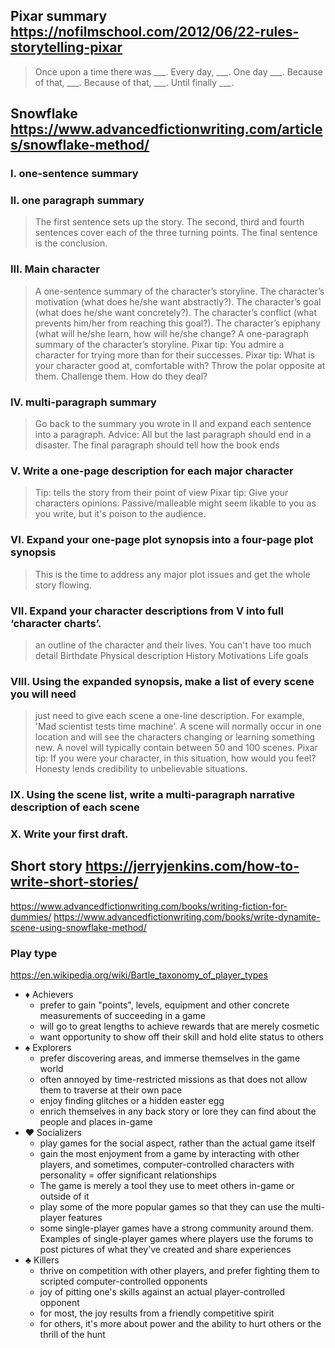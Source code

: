 ## Pixar summary https://nofilmschool.com/2012/06/22-rules-storytelling-pixar
> Once upon a time there was ___. Every day, ___. One day ___. Because of that, ___. Because of that, ___. Until finally ___.

## Snowflake https://www.advancedfictionwriting.com/articles/snowflake-method/
### I. one-sentence summary
### II. one paragraph summary
> The first sentence sets up the story.
> The second, third and fourth sentences cover each of the three turning points.
> The final sentence is the conclusion.
### III. Main character
> A one-sentence summary of the character’s storyline.
> The character’s motivation (what does he/she want abstractly?).
> The character’s goal (what does he/she want concretely?).
> The character’s conflict (what prevents him/her from reaching this goal?).
> The character’s epiphany (what will he/she learn, how will he/she change?
> A one-paragraph summary of the character’s storyline.
> Pixar tip: You admire a character for trying more than for their successes.
> Pixar tip: What is your character good at, comfortable with? Throw the polar opposite at them. Challenge them. How do they deal?
### IV. multi-paragraph summary
> Go back to the summary you wrote in II and expand each sentence into a paragraph.
> Advice: All but the last paragraph should end in a disaster. The final paragraph should tell how the book ends
### V. Write a one-page description for each major character
> Tip: tells the story from their point of view
> Pixar tip: Give your characters opinions. Passive/malleable might seem likable to you as you write, but it's poison to the audience.
### VI. Expand your one-page plot synopsis into a four-page plot synopsis
> This is the time to address any major plot issues and get the whole story flowing.
### VII. Expand your character descriptions from V into full ‘character charts’.
> an outline of the character and their lives. You can't have too much detail
> Birthdate
> Physical description
> History
> Motivations
> Life goals
### VIII. Using the expanded synopsis, make a list of every scene you will need
> just need to give each scene a one-line description. For example, 'Mad scientist tests time machine'.
> A scene will normally occur in one location and will see the characters changing or learning something new.
> A novel will typically contain between 50 and 100 scenes.
> Pixar tip: If you were your character, in this situation, how would you feel? Honesty lends credibility to unbelievable situations.
### IX. Using the scene list, write a multi-paragraph narrative description of each scene
### X. Write your first draft.


## Short story https://jerryjenkins.com/how-to-write-short-stories/


https://www.advancedfictionwriting.com/books/writing-fiction-for-dummies/
https://www.advancedfictionwriting.com/books/write-dynamite-scene-using-snowflake-method/



### Play type
https://en.wikipedia.org/wiki/Bartle_taxonomy_of_player_types

- ♦ Achievers
  - prefer to gain "points", levels, equipment and other concrete measurements of succeeding in a game
  - will go to great lengths to achieve rewards that are merely cosmetic
  - want opportunity to show off their skill and hold elite status to others
- ♠ Explorers
  - prefer discovering areas, and immerse themselves in the game world
  - often annoyed by time-restricted missions as that does not allow them to traverse at their own pace
  - enjoy finding glitches or a hidden easter egg
  - enrich themselves in any back story or lore they can find about the people and places in-game
- ♥ Socializers
  - play games for the social aspect, rather than the actual game itself
  - gain the most enjoyment from a game by interacting with other players, and sometimes, computer-controlled characters with personality = offer significant relationships
  - The game is merely a tool they use to meet others in-game or outside of it
  - play some of the more popular games so that they can use the multi-player features
  - some single-player games have a strong community around them. Examples of single-player games where players use the forums to post pictures of what they've created and share experiences
- ♣ Killers
  - thrive on competition with other players, and prefer fighting them to scripted computer-controlled opponents
  - joy of pitting one's skills against an actual player-controlled opponent
  - for most, the joy results from a friendly competitive spirit
  - for others, it's more about power and the ability to hurt others or the thrill of the hunt

